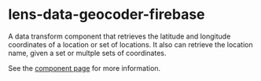 lens-data-geocoder-firebase
================

A data transform component that retrieves the latitude and longitude coordinates of a location or set of locations. It also can retrieve the location name, given a set or multple sets of coordinates.

See the [component page](http://lenses.github.io/lens-data-geocoder-firebase) for more information.